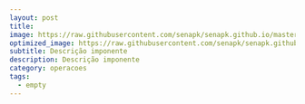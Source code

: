 ```yaml
---
layout: post
title: 
image: https://raw.githubusercontent.com/senapk/senapk.github.io/master/base/001/teste.jpg
optimized_image: https://raw.githubusercontent.com/senapk/senapk.github.io/master/base/.thumb/001/Readme.jpg
subtitle: Descrição imponente
description: Descrição imponente
category: operacoes
tags:
  - empty
---
```

<!-- DON'T EDIT THIS FILE, GENERATED BY SCRIPT -->
<!-- DON'T EDIT THIS FILE, GENERATED BY SCRIPT -->
<!-- DON'T EDIT THIS FILE, GENERATED BY SCRIPT -->
<!-- DON'T EDIT THIS FILE, GENERATED BY SCRIPT -->
<!-- DON'T EDIT THIS FILE, GENERATED BY SCRIPT -->

